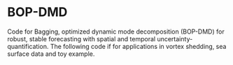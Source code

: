 # BOP-DMD
Code for Bagging, optimized dynamic mode decomposition (BOP-DMD) for robust, stable forecasting with spatial and temporal uncertainty-quantification. The following code if for applications in vortex shedding, sea surface data and toy example.
